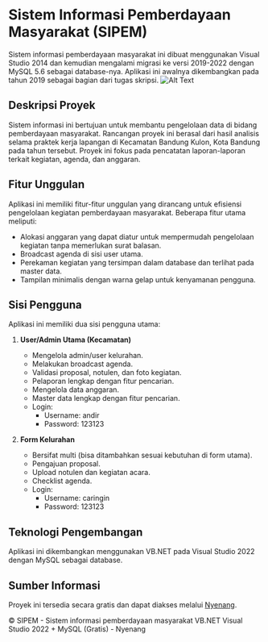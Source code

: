 # Sistem Informasi Pemberdayaan Masyarakat (SIPEM)

Sistem informasi pemberdayaan masyarakat ini dibuat menggunakan Visual Studio 2014 dan kemudian mengalami migrasi ke versi 2019-2022 dengan MySQL 5.6 sebagai database-nya. Aplikasi ini awalnya dikembangkan pada tahun 2019 sebagai bagian dari tugas skripsi.
![Alt Text](https://blogger.googleusercontent.com/img/b/R29vZ2xl/AVvXsEgn4f6gr5VFWFisCwpaNoPJtCPoSK7c8NFOKCY4X5ZnLprK_duFmzVjbywMpBaGe0DgQdz7z-XmYabuFqjobTLtL8Gq-HE5ZIptZ9ksywPaVCXA7hRMrKeqV_QyayPKIuPFI99PMV6rzObYNva3IIeFpBerDx0vbwwPvs0Xmvq4vdF-C4JRXB5hw233Sw/s1280/WhatsApp%20Image%202022-11-12%20at%2019.49.17.jpeg)

## Deskripsi Proyek

Sistem informasi ini bertujuan untuk membantu pengelolaan data di bidang pemberdayaan masyarakat. Rancangan proyek ini berasal dari hasil analisis selama praktek kerja lapangan di Kecamatan Bandung Kulon, Kota Bandung pada tahun tersebut. Proyek ini fokus pada pencatatan laporan-laporan terkait kegiatan, agenda, dan anggaran.

## Fitur Unggulan

Aplikasi ini memiliki fitur-fitur unggulan yang dirancang untuk efisiensi pengelolaan kegiatan pemberdayaan masyarakat. Beberapa fitur utama meliputi:

- Alokasi anggaran yang dapat diatur untuk mempermudah pengelolaan kegiatan tanpa memerlukan surat balasan.
- Broadcast agenda di sisi user utama.
- Perekaman kegiatan yang tersimpan dalam database dan terlihat pada master data.
- Tampilan minimalis dengan warna gelap untuk kenyamanan pengguna.

## Sisi Pengguna

Aplikasi ini memiliki dua sisi pengguna utama:

1. **User/Admin Utama (Kecamatan)**

   - Mengelola admin/user kelurahan.
   - Melakukan broadcast agenda.
   - Validasi proposal, notulen, dan foto kegiatan.
   - Pelaporan lengkap dengan fitur pencarian.
   - Mengelola data anggaran.
   - Master data lengkap dengan fitur pencarian.
   - Login:
     - Username: andir
     - Password: 123123

2. **Form Kelurahan**
   - Bersifat multi (bisa ditambahkan sesuai kebutuhan di form utama).
   - Pengajuan proposal.
   - Upload notulen dan kegiatan acara.
   - Checklist agenda.
   - Login:
     - Username: caringin
     - Password: 123123

## Teknologi Pengembangan

Aplikasi ini dikembangkan menggunakan VB.NET pada Visual Studio 2022 dengan MySQL sebagai database.

## Sumber Informasi

Proyek ini tersedia secara gratis dan dapat diakses melalui [Nyenang](https://www.nyenang.com/2022/11/sipem-sistem-informasi-pemberdayan.html).

© SIPEM - Sistem informasi pemberdayaan masyarakat VB.NET Visual Studio 2022 + MySQL (Gratis) - Nyenang
